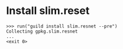 # Install slim.reset

    >>> run("guild install slim.resnet --pre")
    Collecting gpkg.slim.resnet
    ...
    <exit 0>
